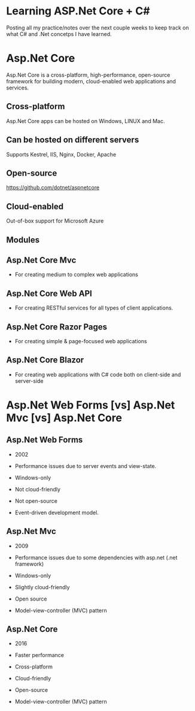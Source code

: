 # Learning ASP.Net Core + C#
Posting all my practice/notes over the next couple weeks to keep track on what C# and .Net concetps I have learned.


# Asp.Net Core
Asp.Net Core is a cross-platform, high-performance, open-source framework for building modern, cloud-enabled web applications and services.



## Cross-platform

Asp.Net Core apps can be hosted on Windows, LINUX and Mac.



## Can be hosted on different servers

Supports Kestrel, IIS, Nginx, Docker, Apache



## Open-source
https://github.com/dotnet/aspnetcore



## Cloud-enabled

Out-of-box support for Microsoft Azure



## Modules
## Asp.Net Core Mvc
* For creating medium to complex web applications

## Asp.Net Core Web API
* For creating RESTful services for all types of client applications.

## Asp.Net Core Razor Pages

* For creating simple & page-focused web applications

## Asp.Net Core Blazor

* For creating web applications with C# code both on client-side and server-side





# Asp.Net Web Forms [vs] Asp.Net Mvc [vs] Asp.Net Core
## Asp.Net Web Forms

- 2002

- Performance issues due to server events and view-state.

- Windows-only

- Not cloud-friendly

- Not open-source

- Event-driven development model.



## Asp.Net Mvc

- 2009

- Performance issues due to some dependencies with asp.net (.net framework)

- Windows-only

- Slightly cloud-friendly

- Open source

- Model-view-controller (MVC) pattern



## Asp.Net Core

- 2016

- Faster performance

- Cross-platform

- Cloud-friendly

- Open-source

- Model-view-controller (MVC) pattern
